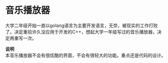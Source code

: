 # 音乐播放器

大学二年级开始一直以golang语言为主要开发语言，无奈，被现实的工作打败了。决定重拾许久没应用于开发的C++，想起大学一年级写过的音乐播放器，决定再重写一次。

<strong>说明</strong> <br />
本音乐播放器不会有很炫酷的界面，不会有很轻大的功能。重点还是代码的设计。
